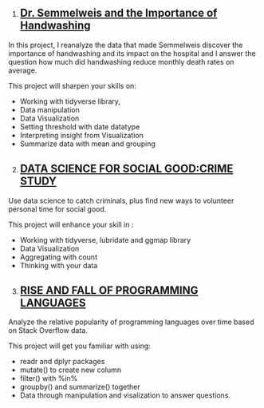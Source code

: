 1. ## [Dr. Semmelweis and the Importance of Handwashing](https://github.com/Engr-Daniel/Rprogramming_PROJECTS/tree/master/001_Dr.%20Semmelweis%20and%20the%20Importance%20of%20Handwashing)

In this project, I reanalyze the data that made Semmelweis discover the importance of handwashing and its impact on the hospital and I answer the question how much did handwashing reduce monthly death rates on average.

This project will sharpen your skills on:
- Working with tidyverse library, 
- Data manipulation 
- Data Visualization
- Setting threshold with date datatype
- Interpreting insight from Visualization
- Summarize data with mean and grouping

2. ## [DATA SCIENCE FOR SOCIAL GOOD:CRIME STUDY](https://github.com/Engr-Daniel/Rprogramming_PROJECTS/tree/master/002_Data%20Science%20for%20Social%20Good-Crime%20Study)

Use data science to catch criminals, plus find new ways to volunteer personal time for social good.

This project will enhance your skill in :
- Working with tidyverse, lubridate and ggmap library
- Data Visualization
- Aggregating with count
- Thinking with your data

3. ## [RISE AND FALL OF PROGRAMMING LANGUAGES](https://github.com/Engr-Daniel/Rprogramming_PROJECTS/tree/master/003_Rise%20and%20Fall%20of%20Programming%20Languages)

Analyze the relative popularity of programming languages over time based on Stack Overflow data.

This project will get you familiar with using:
- readr and dplyr packages
- mutate() to create new column 
- filter() with %in%
- groupby() and summarize() together
- Data through manipulation and visalization to answer questions.
